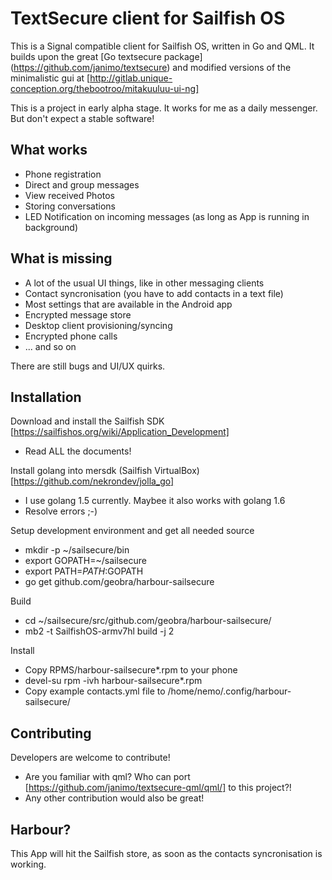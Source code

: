 # TextSecure client for Sailfish OS

This is a Signal compatible client for Sailfish OS, written in Go and QML.
It builds upon the great [Go textsecure package] (https://github.com/janimo/textsecure) and modified versions of the
minimalistic gui at [http://gitlab.unique-conception.org/thebootroo/mitakuuluu-ui-ng]

This is a project in early alpha stage. It works for me as a daily messenger. But don't expect a stable software!

What works
-----------

 * Phone registration
 * Direct and group messages
 * View received Photos
 * Storing conversations
 * LED Notification on incoming messages (as long as App is running in background)

What is missing
---------------

 * A lot of the usual UI things, like in other messaging clients
 * Contact syncronisation (you have to add contacts in a text file)
 * Most settings that are available in the Android app
 * Encrypted message store
 * Desktop client provisioning/syncing
 * Encrypted phone calls
 * ... and so on

There are still bugs and UI/UX quirks.

Installation
------------

Download and install the Sailfish SDK
[https://sailfishos.org/wiki/Application_Development]

 * Read ALL the documents!

Install golang into mersdk (Sailfish VirtualBox)
[https://github.com/nekrondev/jolla_go]

 * I use golang 1.5 currently. Maybee it also works with golang 1.6
 * Resolve errors ;-)

Setup development environment and get all needed source

 * mkdir -p ~/sailsecure/bin
 * export GOPATH=~/sailsecure
 * export PATH=$PATH:$GOPATH
 * go get github.com/geobra/harbour-sailsecure

Build

 * cd ~/sailsecure/src/github.com/geobra/harbour-sailsecure/ 
 * mb2 -t SailfishOS-armv7hl build -j 2

Install

 * Copy RPMS/harbour-sailsecure*.rpm to your phone
 * devel-su rpm -ivh harbour-sailsecure*.rpm
 * Copy example contacts.yml file to /home/nemo/.config/harbour-sailsecure/


Contributing
------------
Developers are welcome to contribute!
 * Are you familiar with qml? Who can port [https://github.com/janimo/textsecure-qml/qml/] to this project?!
 * Any other contribution would also be great!

Harbour?
--------
This App will hit the Sailfish store, as soon as the contacts syncronisation is working.


